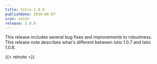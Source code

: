 ```yaml
---
title: Istio 1.0.8
publishdate: 2019-06-07
icon: notes
release: 1.0.8
---
```


This release includes several bug fixes and improvements to robustness.   This release note describes what's different between Istio 1.0.7 and Istio 1.0.8.

{{< relnote >}}
